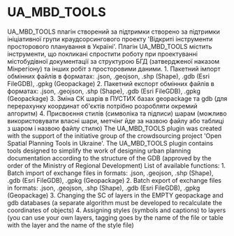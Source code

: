 # UA_MBD_TOOLS
UA_MBD_TOOLS плагін створений за підтримки створено за підтримки ініціативної групи краудсорсингового проекту 'Відкриті інструменти просторового планування в Україні'. Плагін UA_MBD_TOOLS містить інструменти, що покликані спростити роботу при проектуванні містобудівної документації за структурою БГД (затвердженої наказом Мінрегіону) та інших робіт з просторовими даними.
		1. Пакетний імпорт обмінних файлів в форматах: .json, .geojson, .shp (Shape), .gdb (Esri FileGDB), .gpkg (Geopackage)
		2. Пакетний експорт обмінних файлів в форматах: .json, .geojson, .shp (Shape), .gdb (Esri FileGDB), .gpkg (Geopackage)
		3. Зміна СК шарів в ПУСТИХ базах geopackage та gdb (для перерахунку координат об'єктів потрібно розробляти окремий алгоритм) 
		4. Присвоєння стилів (символіка та підписи) шарам (можливо використовувати власні шари, метчінг йде за назвою файлу або таблиці з шаром і назвою файлу стилю)
		The UA_MBD_TOOLS plugin was created with the support of the initiative group of the crowdsourcing project 'Open Spatial Planning Tools in Ukraine'. The UA_MBD_TOOLS plugin contains tools designed to simplify the work of designing urban planning documentation according to the structure of the GDB (approved by the order of the Ministry of Regional Development) List of available functions: 		1. Batch import of exchange files in formats: .json, .geojson, .shp (Shape), .gdb (Esri FileGDB), .gpkg (Geopackage)
		2. Batch export of exchange files in formats: .json, .geojson, .shp (Shape), .gdb (Esri FileGDB), .gpkg (Geopackage)
		3. Changing the SC of layers in the EMPTY geopackage and gdb databases (a separate algorithm must be developed to recalculate the coordinates of objects)
		4. Assigning styles (symbols and captions) to layers (you can use your own layers, tagging goes by the name of the file or table with the layer and the name of the style file)
